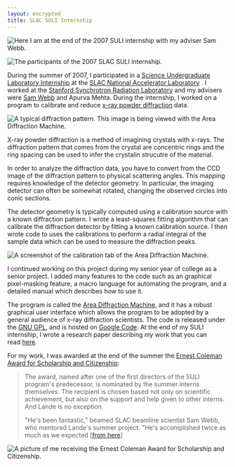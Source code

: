 ```yaml
---
layout: encrypted
title: SLAC SULI Internship
---
```


![Here I am at the end of the 2007 SULI internship with my adviser
Sam Webb.](/assets/IMG_1524b.jpg)

![The participants of the 2007 SLAC SULI
internship.](/assets/IMG_1738b-580x386.jpg)

During the summer of 2007, I participated in a [Science Undergraduate
Laboratory Internship](http://www-group.slac.stanford.edu/aao/suli.asp) at
the [SLAC National Accelerator Laboratory](http://slac.stanford.edu/) .
I worked at the [Stanford Synchrotron Radiation
Laboratory](http://www-ssrl.slac.stanford.edu/) and my advisers
were [Sam Webb](http://www-ssrl.slac.stanford.edu/~swebb/) and
Apurva Mehta. During the internship, I worked on a program to
calibrate and reduce [x-ray powder
diffraction](http://en.wikipedia.org/wiki/Powder_diffraction) data.

![A typical diffraction pattern. This image is being viewed with
the Area Diffraction
Machine.](/assets/diffraction-data-window.jpeg)

X-ray powder diffraction is a method of imagining crystals with
x-rays. The diffraction pattern that comes from the crystal are
concentric rings and the ring spacing can be used to infer the
crystalin strucutre of the material.

In order to analyze the diffraction data, you have to convert from
the CCD image of the diffraction pattern to physical scattering
angles. This mapping requires knowledge of the detector geometry.
In particular, the imaging detector can often be somewhat rotated,
changing the observed circles into conic sections.

The detector geometry is typically computed using a calibration
source with a known diffraction pattern. I wrote a least-squares
fitting algorithm that can calibrate the diffraction detector by
fitting a known calibration source. I then wrote code to uses the
calibrations to perform a radial integral of the sample data which
can be used to measure the diffraction peaks.

![A screenshot of the calibration tab of the Area Diffraction
Machine.](/assets/area_diffraction_machine_screenshot.jpeg)

I continued working on this project during my senior year of college
as a senior project. I added many features to the code such as an
graphical pixel-masking feature, a macro language for automating
the program, and a detailed manual which describes how to use it.

The program is called the [Area Diffraction
Machine](http://code.google.com/p/areadiffractionmachine), and it
has a robust graphical user interface which allows the program to
be adopted by a general audience of x-ray diffraction scientists.
The code is released under the [GNU
GPL](http://www.gnu.org/licenses/old-licenses/gpl-2.0.html), and
is hosted on [Google
Code](http://code.google.com/p/areadiffractionmachine). At the end
of my SULI internship, I wrote a research paper describing my work
that you can
read [here](/assets/lande_SULI_paper_2007.pdf).

For my work, I was awarded at the end of the summer the [Ernest
Coleman Award for Scholarship and
Citizenship](http://today.slac.stanford.edu/a/2007/08-20.htm):
> The award, named after one of the first directors of the SULI program's predecessor, is nominated by the summer interns themselves. The recipient is chosen based not only on scientific achievement, but also on the support and help given to other interns. And Lande is no exception.
> 
> "He's been fantastic," beamed SLAC beamline scientist Sam Webb, who mentored Lande's summer project. "He's accomplished twice as much as we expected [[from here](http://today.slac.stanford.edu/a/2007/08-20.htm)]

![A picture of me receiving the Ernest Coleman Award for Scholarship
and Citizenship.](/assets/IMG_1680b.jpg)

